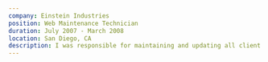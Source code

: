 ```yaml
---
company: Einstein Industries
position: Web Maintenance Technician
duration: July 2007 - March 2008
location: San Diego, CA
description: I was responsible for maintaining and updating all client websites with edits directly from the client.
---
```

